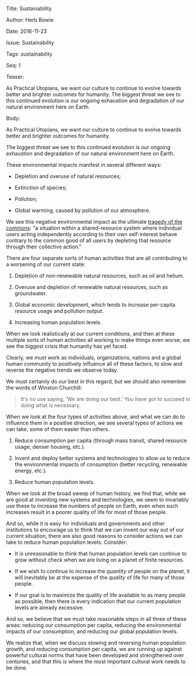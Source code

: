 Title: Sustainability

Author: Herb Bowie

Date: 2016-11-23

Issue: Sustainability

Tags:  sustainability

Seq: 1

Teaser:

As Practical Utopians, we want our culture to continue to evolve towards better and brighter outcomes for humanity. The biggest threat we see to this continued evolution is our ongoing exhaustion and degradation of our natural environment here on Earth. 

Body:

As Practical Utopians, we want our culture to continue to evolve towards better and brighter outcomes for humanity. 

The biggest threat we see to this continued evolution is our ongoing exhaustion and degradation of our natural environment here on Earth. 

These environmental impacts manifest in several different ways:

* Depletion and overuse of natural resources;

* Extinction of species;

* Pollution;

* Global warming, caused by pollution of our atmosphere. 

We see this negative environmental impact as the ultimate [tragedy of the commons][totc]: "a situation within a shared-resource system where individual users acting independently according to their own self-interest behave contrary to the common good of all users by depleting that resource through their collective action."

There are four separate sorts of human activities that are all contributing to a worsening of our current state:

1. Depletion of non-renewable natural resources, such as oil and helium. 

2. Overuse and depletion of renewable natural resources, such as groundwater. 

3. Global economic development, which tends to increase per-capita resource usage and pollution output. 

4. Increasing human population levels. 

When we look realistically at our current conditions, and then at these multiple sorts of human activities all working to make things even worse, we see the biggest crisis that humanity has yet faced. 

Clearly, we must work as individuals, organizations, nations and a global human community to positively influence all of these factors, to slow and reverse the negative trends we observe today. 

We must certainly do our best in this regard, but we should also remember the words of Winston Churchill:

> It's no use saying, ‘We are doing our best.’ You have got to succeed in doing what is necessary.

When we look at the four types of activities above, and what we can do to influence them in a positive direction, we see several types of actions we can take, some of them easier than others. 

1. Reduce consumption per capita (through mass transit, shared resource usage, denser housing, etc.).

2. Invent and deploy better systems and technologies to allow us to reduce the environmental impacts of consumption (better recycling, renewable energy, etc.).

3. Reduce human population levels. 

When we look at the broad sweep of human history, we find that, while we are good at inventing new systems and technologies, we seem to invariably use these to increase the numbers of people on Earth, even when such increases result in a poorer quality of life for most of those people. 

And so, while it is easy for individuals and governments and other institutions to encourage us to think that we can invent our way out of our current situation, there are also good reasons to consider actions we can take to reduce human population levels. Consider:

* It is unreasonable to think that human population levels can continue to grow without check when we are living on a planet of finite resources.

* If we wish to continue to increase the *quantity* of people on the planet, it will inevitably be at the expense of the *quality* of life for many of those people. 

* If our goal is to maximize the quality of life available to as many people as possible, then there is every indication that our current population levels are already excessive. 
 
And so, we believe that we must take reasonable steps in all three of these areas: reducing our consumption per capita, reducing the environmental impacts of our consumption, and reducing our global population levels. 

We realize that, when we discuss slowing and reversing human population growth, and reducing consumption per capita, we are running up against powerful cultural norms that have been developed and strengthened over centuries, and that this is where the most important cultural work needs to be done. 

[totc]: https://en.wikipedia.org/wiki/Tragedy_of_the_commons
[pg]:	https://en.wikipedia.org/wiki/World_population#/media/File:World_population_v3.svg
[ur]: https://www.practopians.org/images/urban_rural_graph2.jpg
